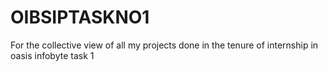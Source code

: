 # OIBSIPTASKNO1
For the collective view of all my projects done in the tenure of internship in oasis infobyte task 1
